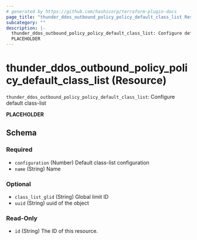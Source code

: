 ```yaml
---
# generated by https://github.com/hashicorp/terraform-plugin-docs
page_title: "thunder_ddos_outbound_policy_policy_default_class_list Resource - terraform-provider-thunder"
subcategory: ""
description: |-
  thunder_ddos_outbound_policy_policy_default_class_list: Configure default class-list
  PLACEHOLDER
---
```


# thunder_ddos_outbound_policy_policy_default_class_list (Resource)

`thunder_ddos_outbound_policy_policy_default_class_list`: Configure default class-list

__PLACEHOLDER__



<!-- schema generated by tfplugindocs -->
## Schema

### Required

- `configuration` (Number) Default class-list configuration
- `name` (String) Name

### Optional

- `class_list_glid` (String) Global limit ID
- `uuid` (String) uuid of the object

### Read-Only

- `id` (String) The ID of this resource.


